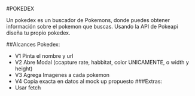 #POKEDEX

Un pokedex es un buscador de Pokemons, donde puedes obtener información sobre el pokemon que buscas. Usando la API de Pokeapi diseña tu propio pokedex.

##Alcances Pokedex:
- V1 Pinta el nombre y url
- V2 Abre Modal (ccapture rate, habbitat, color UNICAMENTE, o width y height)
- V3 Agrega Imagenes a cada pokemon
- V4 Copia exacta en datos al mock up propuesto
###Extras:
- Usar fetch